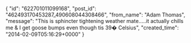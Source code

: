  {
   "id": "622701011099168",
   "post_id": "462493170453287_490608044308466",
   "from_name": "Adam Thomas",
   "message": "This is sphincter tightening weather mate.....it actually chills me & I get goose bumps even though tis 39� Celsius",
   "created_time": "2014-02-09T05:16:29+0000"
 }

